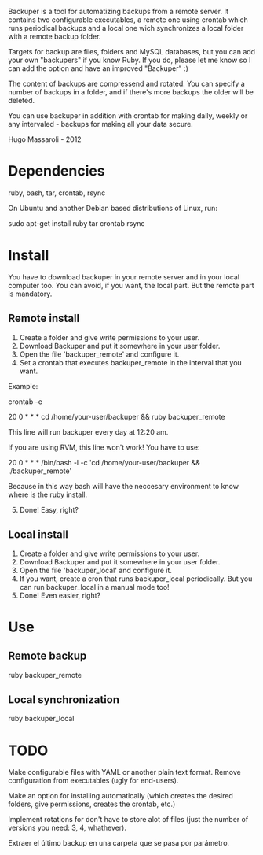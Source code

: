 Backuper is a tool for automatizing backups from a remote server. It contains two configurable executables, a remote one using crontab which runs periodical backups and a local one wich synchronizes a local folder with a remote backup folder.

Targets for backup are files, folders and MySQL databases, but you can add your own "backupers" if you know Ruby. If you do, please let me know so I can add the option and have an improved "Backuper" :)

The content of backups are compressend and rotated. You can specify a number of backups in a folder, and if there's more backups the older will be deleted.

You can use backuper in addition with crontab for making daily, weekly or any intervaled - backups for making all your data secure.

Hugo Massaroli - 2012

Dependencies
============

ruby, bash, tar, crontab, rsync

On Ubuntu and another Debian based distributions of Linux, run:

sudo apt-get install ruby tar crontab rsync


Install
=======

You have to download backuper in your remote server and in your local computer too. You can avoid, if you want, the local part. But the remote part is mandatory.

Remote install
--------------

1. Create a folder and give write permissions to your user.
2. Download Backuper and put it somewhere in your user folder.
3. Open the file 'backuper_remote' and configure it.
4. Set a crontab that executes backuper_remote in the interval that you want.

Example:

crontab -e

20 0 * * * cd /home/your-user/backuper && ruby backuper_remote

This line will run backuper every day at 12:20 am.

If you are using RVM, this line won't work! You have to use:

20 0 * * * /bin/bash -l -c 'cd /home/your-user/backuper && ./backuper_remote'

Because in this way bash will have the neccesary environment to know where is the ruby install.

5. Done! Easy, right?

Local install
-------------

1. Create a folder and give write permissions to your user.
2. Download Backuper and put it somewhere in your user folder.
3. Open the file 'backuper_local' and configure it.
4. If you want, create a cron that runs backuper_local periodically. But you can run backuper_local in a manual mode too!
5. Done! Even easier, right?

Use
===

Remote backup
-------------

ruby backuper_remote

Local synchronization
---------------------

ruby backuper_local

TODO
====

Make configurable files with YAML or another plain text format. Remove configuration from executables (ugly for end-users).

Make an option for installing automatically (which creates the desired folders, give permissions, creates the crontab, etc.)

Implement rotations for don't have to store alot of files (just the number of versions you need: 3, 4, whathever).

Extraer el último backup en una carpeta que se pasa por parámetro.
